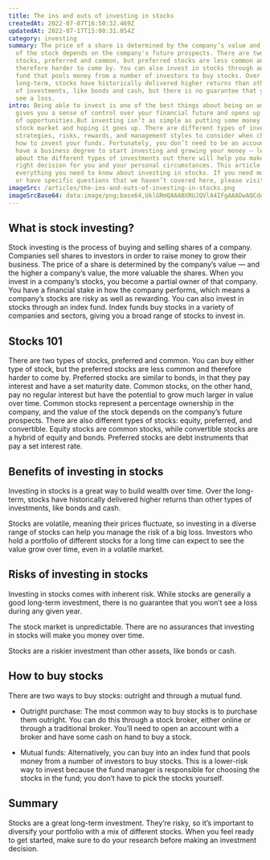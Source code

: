 ```yaml
---
title: The ins and outs of investing in stocks
createdAt: 2022-07-07T16:50:32.469Z
updatedAt: 2022-07-17T15:00:31.054Z
category: investing
summary: The price of a share is determined by the company’s value and the value
  of the stock depends on the company's future prospects. There are two types of
  stocks, preferred and common, but preferred stocks are less common and
  therefore harder to come by. You can also invest in stocks through an index
  fund that pools money from a number of investors to buy stocks. Over the
  long-term, stocks have historically delivered higher returns than other types
  of investments, like bonds and cash, but there is no guarantee that you won’t
  see a loss.
intro: Being able to invest is one of the best things about being an adult. It
  gives you a sense of control over your financial future and opens up a world
  of opportunities.But investing isn’t as simple as putting some money in a
  stock market and hoping it goes up. There are different types of investments,
  strategies, risks, rewards, and management styles to consider when choosing
  how to invest your funds. Fortunately, you don’t need to be an accountant or
  have a business degree to start investing and growing your money — learning
  about the different types of investments out there will help you make the
  right decision for you and your personal circumstances. This article covers
  everything you need to know about investing in stocks. If you need more detail
  or have specific questions that we haven’t covered here, please visit
imageSrc: /articles/the-ins-and-outs-of-investing-in-stocks.png
imageSrcBase64: data:image/png;base64,UklGRmQAAABXRUJQVlA4IFgAAADwAQCdASoKAAoAAUAmJYwCdAEOls2/sgAA/v6IvWpfu3OZwNmxLor6yIPZa4Im3YkxKDC982lk8GOlSMIrUu90biUfxrnUMbNqZa/DlZosiPRnU4v+gAAA
---
```


## What is stock investing?

Stock investing is the process of buying and selling shares of a company. Companies sell shares to investors in order to raise money to grow their business. The price of a share is determined by the company’s value — and the higher a company’s value, the more valuable the shares. When you invest in a company’s stocks, you become a partial owner of that company. You have a financial stake in how the company performs, which means a company’s stocks are risky as well as rewarding. You can also invest in stocks through an index fund. Index funds buy stocks in a variety of companies and sectors, giving you a broad range of stocks to invest in.

## Stocks 101

There are two types of stocks, preferred and common. You can buy either type of stock, but the preferred stocks are less common and therefore harder to come by. Preferred stocks are similar to bonds, in that they pay interest and have a set maturity date. Common stocks, on the other hand, pay no regular interest but have the potential to grow much larger in value over time. Common stocks represent a percentage ownership in the company, and the value of the stock depends on the company’s future prospects. There are also different types of stocks: equity, preferred, and convertible. Equity stocks are common stocks, while convertible stocks are a hybrid of equity and bonds. Preferred stocks are debt instruments that pay a set interest rate.

## Benefits of investing in stocks

Investing in stocks is a great way to build wealth over time. Over the long-term, stocks have historically delivered higher returns than other types of investments, like bonds and cash.

Stocks are volatile, meaning their prices fluctuate, so investing in a diverse range of stocks can help you manage the risk of a big loss. Investors who hold a portfolio of different stocks for a long time can expect to see the value grow over time, even in a volatile market.

## Risks of investing in stocks

Investing in stocks comes with inherent risk. While stocks are generally a good long-term investment, there is no guarantee that you won’t see a loss during any given year.

The stock market is unpredictable. There are no assurances that investing in stocks will make you money over time.

Stocks are a riskier investment than other assets, like bonds or cash.

## How to buy stocks

There are two ways to buy stocks: outright and through a mutual fund.

- Outright purchase: The most common way to buy stocks is to purchase them outright. You can do this through a stock broker, either online or through a traditional broker. You’ll need to open an account with a broker and have some cash on hand to buy a stock.

- Mutual funds: Alternatively, you can buy into an index fund that pools money from a number of investors to buy stocks. This is a lower-risk way to invest because the fund manager is responsible for choosing the stocks in the fund; you don’t have to pick the stocks yourself.

## Summary

Stocks are a great long-term investment. They’re risky, so it’s important to diversify your portfolio with a mix of different stocks. When you feel ready to get started, make sure to do your research before making an investment decision.
